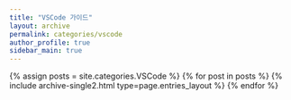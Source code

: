 ```yaml
---
title: "VSCode 가이드"
layout: archive
permalink: categories/vscode
author_profile: true
sidebar_main: true
---
```



{% assign posts = site.categories.VSCode %}<!-- post에 등록된 글 상단에 선언한 categorise  -->
{% for post in posts %} {% include archive-single2.html type=page.entries_layout %} {% endfor %}
